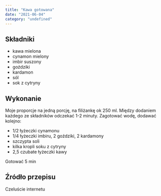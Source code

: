 ```yaml
---
title: "Kawa gotowana"
date: "2021-06-04"
category: "undefined"
---
```


## Składniki

- kawa mielona
- cynamon mielony
- imbir suszony
- goździki
- kardamon
- sól
- sok z cytryny

## Wykonanie

Moje proporcje na jedną porcję, na filiżankę ok 250 ml. Między dodaniem każdego ze składników odczekać 1-2 minuty. Zagotować wodę, dodawać kolejno:

- 1/2 łyżeczki cynamonu
- 1/4 łyżeczki imbiru, 2 goździki, 2 kardamony
- szczypta soli
- kilka kropli soku z cytryny
- 2,5 czubate łyżeczki kawy

Gotować 5 min

## Źródło przepisu

Czeluście internetu
